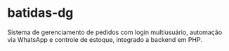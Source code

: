 # batidas-dg
Sistema de gerenciamento de pedidos com login multiusuário, automação via WhatsApp e controle de estoque, integrado a backend em PHP.
